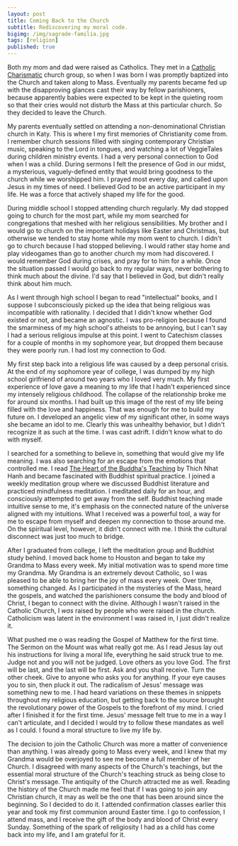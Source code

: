 ```yaml
---
layout: post
title: Coming Back to the Church
subtitle: Rediscovering my moral code.
bigimg: /img/sagrade-familia.jpg
tags: [religion]
published: true
---
```

Both my mom and dad were raised as Catholics. They met in a [Catholic Charismatic](https://en.wikipedia.org/wiki/Catholic_Charismatic_Renewal) church group, so when I was born I was promptly baptized into the Church and taken along to Mass. Eventually my parents became fed up with the disapproving glances cast their way by fellow parishioners, because apparently babies were expected to be kept in the quieting room so that their cries would not disturb the Mass at this particular church. So they decided to leave the Church.

My parents eventually settled on attending a non-denominational Christian church in Katy. This is where I my first memories of Christianity come from. I remember church sessions filled with singing contemporary Christian music, speaking to the Lord in tongues, and watching a lot of VeggieTales during children ministry events. I had a very personal connection to God when I was a child. During sermons I felt the presence of God in our midst, a mysterious, vaguely-defined entity that would bring goodness to the church while we worshipped him. I prayed most every day, and called upon Jesus in my times of need. I believed God to be an active participant in my life. He was a force that actively shaped my life for the good.

During middle school I stopped attending church regularly. My dad stopped going to church for the most part, while my mom searched for congregations that meshed with her religious sensibilities. My brother and I would go to church on the important holidays like Easter and Christmas, but otherwise we tended to stay home while my mom went to church. I didn't go to church because I had stopped believing. I would rather stay home and play videogames than go to another church my mom had discovered. I would remember God during crises, and pray for to him for a while. Once the situation passed I would go back to my regular ways, never bothering to think much about the divine. I'd say that I believed in God, but didn't really think about him much.

As I went through high school I began to read "intellectual" books, and I suppose I subconsciously picked up the idea that being religious was incompatible with rationality. I decided that I didn't know whether God existed or not, and became an agnostic. I was pro-religion because I found the smarminess of my high school's atheists to be annoying, but I can't say I had a serious religious impulse at this point. I went to Catechism classes for a couple of months in my sophomore year, but dropped them because they were poorly run. I had lost my connection to God.

My first step back into a religious life was caused by a deep personal crisis. At the end of my sophomore year of college, I was dumped by my high school girlfriend of around two years who I loved very much. My first experience of love gave a meaning to my life that I hadn't experienced since my intensely religious childhood. The collapse of the relationship broke me for around six months. I had built up this image of the rest of my life being filled with the love and happiness. That was enough for me to build my future on. I developed an angelic view of my significant other, in some ways she became an idol to me. Clearly this was unhealthy behavior, but I didn't recognize it as such at the time. I was cast adrift. I didn't know what to do with myself. 

I searched for a something to believe in, something that would give my life meaning. I was also searching for an escape from the emotions that controlled me. I read [The Heart of the Buddha's Teaching](https://www.amazon.com/Heart-Buddhas-Teaching-Transforming-Liberation/dp/0767903692/ref=sr_1_2?crid=19T1LFMC00RSE&keywords=the+heart+of+the+buddha%27s+teaching&qid=1577755467&sprefix=The+Heart+of+the+%2Caps%2C184&sr=8-2) by Thich Nhat Hanh and became fascinated with Buddhist spiritual practice. I joined a weekly meditation group where we discussed Buddhist literature and practiced mindfulness meditation. I meditated daily for an hour, and consciously attempted to get away from the self. Buddhist teaching made intuitive sense to me, it's emphasis on the connected nature of the universe aligned with my intuitions. What I received was a powerful tool, a way for me to escape from myself and deepen my connection to those around me. On the spiritual level, however, it didn't connect with me. I think the cultural disconnect was just too much to bridge.

After I graduated from college, I left the meditation group and Buddhist study behind. I moved back home to Houston and began to take my Grandma to Mass every week. My initial motivation was to spend more time my Grandma. My Grandma is an extremely devout Catholic, so I was pleased to be able to bring her the joy of mass every week. Over time, something changed. As I participated in the mysteries of the Mass, heard the gospels, and watched the parishioners consume the body and blood of Christ, I began to connect with the divine. Although I wasn't raised in the Catholic Church, I *was* raised by people who were raised in the church. Catholicism was latent in the environment I was raised in, I just didn't realize it. 

What pushed me o was reading the Gospel of Matthew for the first time. The Sermon on the Mount was what really got me. As I read Jesus lay out his instructions for living a moral life, everything he said struck true to me. Judge not and you will not be judged. Love others as you love God. The first will be last, and the last will be first. Ask and you shall receive. Turn the other cheek. Give to anyone who asks you for anything. If your eye causes you to sin, then pluck it out. The radicalism of Jesus' message was something new to me. I had heard variations on these themes in snippets throughout my religious education, but getting back to the source brought the revolutionary power of the Gospels to the forefront of my mind. I cried after I finished it for the first time. Jesus' message felt true to me in a way I can't articulate, and I decided I would try to follow these mandates as well as I could. I found a moral structure to live my life by.

The decision to join the Catholic Church was more a matter of convenience than anything. I was already going to Mass every week, and I knew that my Grandma would be overjoyed to see me become a full member of her Church. I disagreed with many aspects of the Church's teachings, but the essential moral structure of the Church's teaching struck as being close to Christ's message. The antiquity of the Church attracted me as well. Reading the history of the Church made me feel that if I was going to join any Christian church, it may as well be the one that has been around since the beginning. So I decided to do it. I attended confirmation classes earlier this year and took my first communion around Easter time. I go to confession, I attend mass, and I receive the gift of the body and blood of Christ every Sunday. Something of the spark of religiosity I had as a child has come back into my life, and I am grateful for it.
